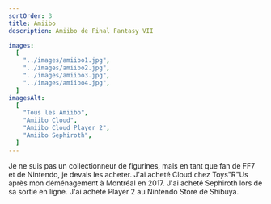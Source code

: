 ```yaml
---
sortOrder: 3
title: Amiibo
description: Amiibo de Final Fantasy VII

images:
  [
    "../images/amiibo1.jpg",
    "../images/amiibo2.jpg",
    "../images/amiibo3.jpg",
    "../images/amiibo4.jpg",
  ]
imagesAlt:
  [
    "Tous les Amiibo",
    "Amiibo Cloud",
    "Amiibo Cloud Player 2",
    "Amiibo Sephiroth",
  ]
---
```


Je ne suis pas un collectionneur de figurines, mais en tant que fan de FF7 et de Nintendo, je devais les acheter. J'ai acheté Cloud chez Toys"R"Us après mon déménagement à Montréal en 2017. J'ai acheté Sephiroth lors de sa sortie en ligne. J'ai acheté Player 2 au Nintendo Store de Shibuya.
